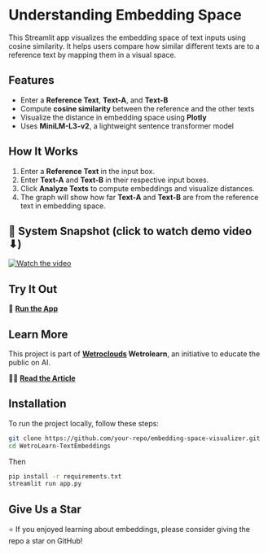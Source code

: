 # Understanding Embedding Space  

This Streamlit app visualizes the embedding space of text inputs using cosine similarity. It helps users compare how similar different texts are to a reference text by mapping them in a visual space.

## Features  
- Enter a **Reference Text**, **Text-A**, and **Text-B**  
- Compute **cosine similarity** between the reference and the other texts  
- Visualize the distance in embedding space using **Plotly**  
- Uses **MiniLM-L3-v2**, a lightweight sentence transformer model  

## How It Works  
1. Enter a **Reference Text** in the input box.  
2. Enter **Text-A** and **Text-B** in their respective input boxes.  
3. Click **Analyze Texts** to compute embeddings and visualize distances.  
4. The graph will show how far **Text-A** and **Text-B** are from the reference text in embedding space.  

## 🎥 System Snapshot (click to watch demo video ⬇)   
[![Watch the video](https://github.com/user-attachments/assets/521eea32-297c-4bd6-8e49-c54916eb8057)](https://youtu.be/vzadR7EeH9g) 

## Try It Out  
🚀 **[Run the App](https://wetrolearn-embeddings.streamlit.app/)**   

## Learn More  
This project is part of **[Wetroclouds](https://wetrocloud.com/) Wetrolearn**, an initiative to educate the public on AI.  
   
📕📖 **[Read the Article](https://medium.com/@wetrocloud/embeddings-in-ai-machine-learning-a-deep-dive-into-plagiarism-detection-with-wetrocloud-e5854eb6ac47)**  

## Installation  
To run the project locally, follow these steps:  
```bash
git clone https://github.com/your-repo/embedding-space-visualizer.git  
cd WetroLearn-TextEmbeddings  
```

Then
```bash
pip install -r requirements.txt  
streamlit run app.py
```

## Give Us a Star  
⭐ If you enjoyed learning about embeddings, please consider giving the repo a star on GitHub!  

